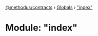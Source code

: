 [@methodus/contracts](../README.md) › [Globals](../globals.md) › ["index"](_index_.md)

# Module: "index"



